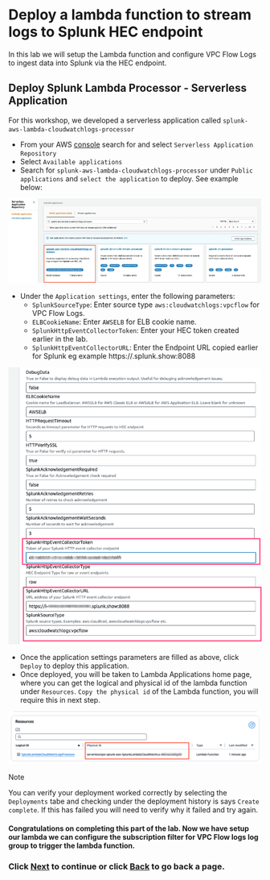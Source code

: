 # Deploy a lambda function to stream logs to Splunk HEC endpoint
In this lab we will setup the Lambda function and configure VPC Flow Logs to ingest data into Splunk via the HEC endpoint. 

## Deploy Splunk Lambda Processor - Serverless Application
For this workshop, we developed a serverless application called `splunk-aws-lambda-cloudwatchlogs-processor`
- From your AWS [console](https://console.aws.amazon.com/serverlessrepo/home?/available-applications) search for and select `Serverless Application Repository`
- Select `Available applications` 
- Search for `splunk-aws-lambda-cloudwatchlogs-processor` under `Public applications` and `select the application` to deploy. See example below:

![lambda_serverless](/static/30_lambda/serverless.png)

- Under the `Application settings`, enter the following parameters:
    -  `SplunkSourceType`: Enter source type `aws:cloudwatchlogs:vpcflow` for VPC Flow Logs.
    -  `ELBCookieName`: Enter `AWSELB` for ELB cookie name.
    -  `SplunkHttpEventCollectorToken`: Enter your HEC token created earlier in the lab.
    -  `SplunkHttpEventCollectorURL`: Enter the Endpoint URL copied earlier for Splunk eg example https://<splunk-instanceid>.splunk.show:8088 
  
![parameters](/static/30_lambda/parameters.png)

- Once the application settings parameters are filled as above, click `Deploy` to deploy this application. 
- Once deployed, you will be taken to Lambda Applications home page, where you can get the logical and physical id of the lambda function under `Resources`. `Copy the physical id` of the Lambda function, you will require this in next step.

![physicalid](/static/30_lambda/physical_id.png)

>[!NOTE]
>You can verify your deployment worked correctly by selecting the `Deployments` tabe and checking under the deployment history is says `Create complete`. If this has failed you will need to verify why it failed and try again.

#### Congratulations on completing this part of the lab. Now we have setup our lambda we can configure the subscription filter for VPC Flow logs log group to trigger the lambda function. 

### Click <a>[Next](/content/Lab3_lambda/setup_subscriptionfilter.md)</a> to continue or click <a>[Back](/content/Lab3_lambda/setup_flowlogs.md) to go back a page.</a>
